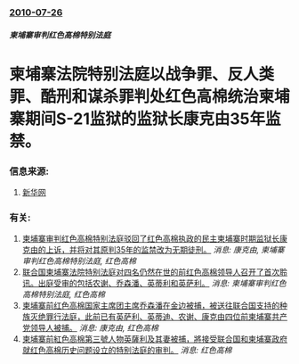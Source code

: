 ### [2010-07-26](/news/2010/07/26/index.md)

##### 柬埔寨审判红色高棉特别法庭
#  柬埔寨法院特别法庭以战争罪、反人类罪、酷刑和谋杀罪判处红色高棉统治柬埔寨期间S-21监狱的监狱长康克由35年监禁。




### 信息来源:

1. [新华网](http://news.xinhuanet.com/photo/2010-07/26/c_12375077.htm)

### 有关:

1. [ 柬埔寨审判红色高棉特别法庭驳回了红色高棉执政的民主柬埔寨时期监狱长康克由的上诉，并将对其原判35年的监禁改为无期徒刑。](/zh/news/2012/02/3/柬埔寨审判红色高棉特别法庭驳回了红色高棉执政的民主柬埔寨时期监狱长康克由的上诉-并将对其原判35年的监禁改为无期徒刑.md) _消息: 康克由, 柬埔寨审判红色高棉特别法庭, 红色高棉_
2. [联合国柬埔寨法院特别法庭对四名仍然在世的前红色高棉领导人召开了首次聆讯。出庭受审的包括农谢、乔森潘、英蒂利和英萨利。](/zh/news/2011/06/27/联合国柬埔寨法院特别法庭对四名仍然在世的前红色高棉领导人召开了首次聆讯-出庭受审的包括农谢-乔森潘-英蒂利和英萨利.md) _消息: 柬埔寨审判红色高棉特别法庭, 红色高棉_
3. [柬埔寨前红色高棉国家主席团主席乔森潘在金边被捕，被送往联合国支持的种族灭绝罪行法庭，此前已有英萨利、英蒂迪、农谢、康克由四位前柬埔寨共产党领导人被捕。](/zh/news/2007/11/19/柬埔寨前红色高棉国家主席团主席乔森潘在金边被捕-被送往联合国支持的种族灭绝罪行法庭-此前已有英萨利-英蒂迪-农谢-康克由.md) _消息: 康克由, 红色高棉_
4. [柬埔寨前紅色高棉第三號人物英薩利及其妻被捕，將接受联合国和柬埔寨政府就红色高棉历史问题设立的特别法庭的审判。](/zh/news/2007/11/12/柬埔寨前紅色高棉第三號人物英薩利及其妻被捕-將接受联合国和柬埔寨政府就红色高棉历史问题设立的特别法庭的审判.md) _消息: 红色高棉_
